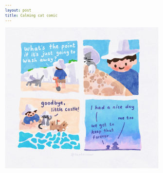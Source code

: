 ```yaml
---
layout: post
title: Calming cat comic
---
```

<p align="center">
 <img src ="../images/107398639_3122096957872185_1875921888507160574_o.jpg">
</p>

